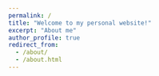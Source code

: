 ```yaml
---
permalink: /
title: "Welcome to my personal website!"
excerpt: "About me"
author_profile: true
redirect_from: 
  - /about/
  - /about.html
---
```

